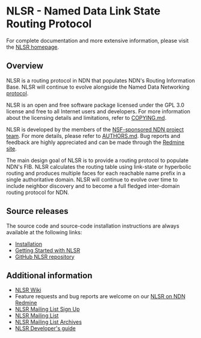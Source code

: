 NLSR - Named Data Link State Routing Protocol
=============================================

For complete documentation and more extensive information,
please visit the [NLSR homepage](http://named-data.net/doc/NLSR/current/).

## Overview

NLSR is a routing protocol in NDN that populates NDN's Routing Information Base. NLSR
will continue to evolve alongside the Named Data Networking [protocol](http://named-data.net/doc/ndn-tlv/).

NLSR is an open and free software package licensed under the GPL 3.0 license and free to all
Internet users and developers.  For more information about the licensing details and
limitations, refer to [COPYING.md](https://github.com/named-data/NLSR/blob/master/COPYING.md).

NLSR is developed by the members of the [NSF-sponsored NDN project team](http://named-data.net/project/participants/).
For more details, please refer to [AUTHORS.md](https://github.com/named-data/NLSR/blob/master/AUTHORS.md).
Bug reports and feedback are highly appreciated and can be made through the
[Redmine site](http://redmine.named-data.net/projects/nlsr).

The main design goal of NLSR is to provide a routing protocol to populate NDN's FIB.
NLSR calculates the routing table using link-state or hyperbolic routing and produces
multiple faces for each reachable name prefix in a single authoritative domain. NLSR
will continue to evolve over time to include neighbor discovery and to become a full
fledged inter-domain routing protocol for NDN.


Source releases
---------------

The source code and source-code installation instructions are always available at
the following links:

- [Installation](http://named-data.net/doc/NLSR/current/INSTALL.html)
- [Getting Started with NLSR](http://named-data.net/doc/NLSR/current/GETTING-STARTED.html)
- [GitHub NLSR repository](https://github.com/named-data/NLSR)

Additional information
----------------------

- [NLSR Wiki](http://redmine.named-data.net/projects/nlsr/wiki/)
- Feature requests and bug reports are welcome on our
  [NLSR on NDN Redmine](http://redmine.named-data.net/projects/nlsr)
- [NLSR Mailing List Sign Up](https://listserv.memphis.edu/scripts/wa.exe?GETPW1)
- [NLSR Mailing List](https://listserv.memphis.edu/scripts/wa.exe?SUBED1=NLSR-HELP-L&A=1)
- [NLSR Mailing List Archives](https://listserv.memphis.edu/scripts/wa.exe?A0=NLSR-HELP-L)
- [NLSR Developer's guide](https://github.com/named-data/NLSR/blob/developers-guide/NLSR-Developers-Guide.pdf)